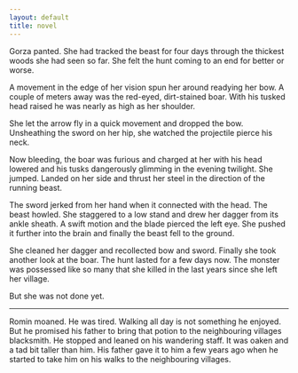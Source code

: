 ```yaml
---
layout: default
title: novel
---
```


Gorza panted. She had tracked the beast for four days through the thickest woods
she had seen so far. She felt the hunt coming to an end for better or worse.

A movement in the edge of her vision spun her around readying her bow. A couple
of meters away was the red-eyed, dirt-stained boar. With his tusked head raised
he was nearly as high as her shoulder.

She let the arrow fly in a quick movement and dropped the bow. Unsheathing the
sword on her hip, she watched the projectile pierce his neck.

Now bleeding, the boar was furious and charged at her with his head lowered and
his tusks dangerously glimming in the evening twilight. She jumped. Landed on
her side and thrust her steel in the direction of the running beast.

The sword jerked from her hand when it connected with the head. The beast
howled. She staggered to a low stand and drew her dagger from its ankle sheath.
A swift motion and the blade pierced the left eye. She pushed it further into
the brain and finally the beast fell to the ground.

She cleaned her dagger and recollected bow and sword. Finally she took another
look at the boar. The hunt lasted for a few days now. The monster was possessed
like so many that she killed in the last years since she left her village.

But she was not done yet.

---

Romin moaned. He was tired. Walking all day is not something he enjoyed. But he
promised his father to bring that potion to the neighbouring villages
blacksmith. He stopped and leaned on his wandering staff. It was oaken and a tad
bit taller than him. His father gave it to him a few years ago when he started
to take him on his walks to the neighbouring villages.


